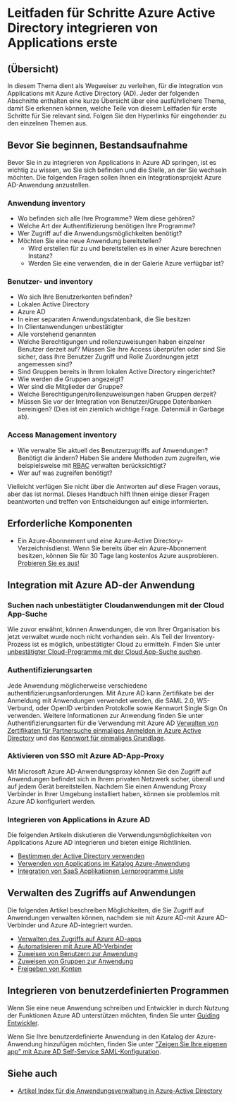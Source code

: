 <properties
   pageTitle="Leitfaden für erste Applikationen Azure Active Directory integrieren Schritte |  Microsoft Azure"
   description="Dieser Artikel bietet einen Leitfaden für erste Schritte für die Integration von Azure Active Directory (AD) mit lokalen Anwendungen und Cloud Applications."
   services="active-directory"
   documentationCenter=""
   authors="ihenkel"
   manager="femila"
   editor=""/>

   <tags
      ms.service="active-directory"
      ms.devlang="na"
      ms.topic="article"
      ms.tgt_pltfrm="na"
      ms.workload="identity"
      ms.date="02/09/2016"
      ms.author="inhenk"/>

# <a name="integrating-azure-active-directory-with-applications-getting-started-guide"></a>Leitfaden für Schritte Azure Active Directory integrieren von Applications erste
## <a name="overview"></a>(Übersicht)
In diesem Thema dient als Wegweiser zu verleihen, für die Integration von Applications mit Azure Active Directory (AD). Jeder der folgenden Abschnitte enthalten eine kurze Übersicht über eine ausführlichere Thema, damit Sie erkennen können, welche Teile von diesem Leitfaden für erste Schritte für Sie relevant sind.  Folgen Sie den Hyperlinks für eingehender zu den einzelnen Themen aus.

## <a name="before-you-begin-take-inventory"></a>Bevor Sie beginnen, Bestandsaufnahme
Bevor Sie in zu integrieren von Applications in Azure AD springen, ist es wichtig zu wissen, wo Sie sich befinden und die Stelle, an der Sie wechseln möchten.  Die folgenden Fragen sollen Ihnen ein Integrationsprojekt Azure AD-Anwendung anzustellen.

### <a name="application-inventory"></a>Anwendung inventory
- Wo befinden sich alle Ihre Programme? Wem diese gehören?
- Welche Art der Authentifizierung benötigen Ihre Programme?
- Wer Zugriff auf die Anwendungsmöglichkeiten benötigt?
- Möchten Sie eine neue Anwendung bereitstellen?
  - Wird erstellen für zu und bereitstellen es in einer Azure berechnen Instanz?
  - Werden Sie eine verwenden, die in der Galerie Azure verfügbar ist?

### <a name="user-and-group-inventory"></a>Benutzer- und inventory
- Wo sich Ihre Benutzerkonten befinden?
 - Lokalen Active Directory
 - Azure AD
 - In einer separaten Anwendungsdatenbank, die Sie besitzen
 - In Clientanwendungen unbestätigter
 - Alle vorstehend genannten
- Welche Berechtigungen und rollenzuweisungen haben einzelner Benutzer derzeit auf? Müssen Sie ihre Access überprüfen oder sind Sie sicher, dass Ihre Benutzer Zugriff und Rolle Zuordnungen jetzt angemessen sind?
- Sind Gruppen bereits in Ihrem lokalen Active Directory eingerichtet?
 - Wie werden die Gruppen angezeigt?
 - Wer sind die Mitglieder der Gruppe?
 - Welche Berechtigungen/rollenzuweisungen haben Gruppen derzeit?
- Müssen Sie vor der Integration von Benutzer/Gruppe Datenbanken bereinigen?  (Dies ist ein ziemlich wichtige Frage. Datenmüll in Garbage ab).

### <a name="access-management-inventory"></a>Access Management inventory
- Wie verwalte Sie aktuell des Benutzerzugriffs auf Anwendungen? Benötigt die ändern?  Haben Sie andere Methoden zum zugreifen, wie beispielsweise mit [RBAC](role-based-access-control-configure.md) verwalten berücksichtigt?
- Wer auf was zugreifen benötigt?

Vielleicht verfügen Sie nicht über die Antworten auf diese Fragen voraus, aber das ist normal.  Dieses Handbuch hilft Ihnen einige dieser Fragen beantworten und treffen von Entscheidungen auf einige informierten.

## <a name="prerequisites"></a>Erforderliche Komponenten
- Ein Azure-Abonnement und eine Azure-Active Directory-Verzeichnisdienst.  Wenn Sie bereits über ein Azure-Abonnement besitzen, können Sie für 30 Tage lang kostenlos Azure ausprobieren. [Probieren Sie es aus!](https://azure.microsoft.com/trial/get-started-active-directory/)

## <a name="application-integration-with-azure-ad"></a>Integration mit Azure AD-der Anwendung
### <a name="finding-unsanctioned-cloud-applications-with-cloud-app-discovery"></a>Suchen nach unbestätigter Cloudanwendungen mit der Cloud App-Suche
Wie zuvor erwähnt, können Anwendungen, die von Ihrer Organisation bis jetzt verwaltet wurde noch nicht vorhanden sein.  Als Teil der Inventory-Prozess ist es möglich, unbestätigter Cloud zu ermitteln. Finden Sie unter [unbestätigter Cloud-Programme mit der Cloud App-Suche suchen](active-directory-cloudappdiscovery-whatis.md).

### <a name="authentication-types"></a>Authentifizierungsarten
Jede Anwendung möglicherweise verschiedene authentifizierungsanforderungen. Mit Azure AD kann Zertifikate bei der Anmeldung mit Anwendungen verwendet werden, die SAML 2.0, WS-Verbund, oder OpenID verbinden Protokolle sowie Kennwort Single Sign On verwenden. Weitere Informationen zur Anwendung finden Sie unter Authentifizierungsarten für die Verwendung mit Azure AD [Verwalten von Zertifikaten für Partnersuche einmaliges Anmelden in Azure Active Directory](active-directory-sso-certs.md) und das [Kennwort für einmaliges Grundlage](active-directory-appssoaccess-whatis.md).

### <a name="enabling-sso-with-azure-ad-app-proxy"></a>Aktivieren von SSO mit Azure AD-App-Proxy
Mit Microsoft Azure AD-Anwendungsproxy können Sie den Zugriff auf Anwendungen befindet sich in Ihrem privaten Netzwerk sicher, überall und auf jedem Gerät bereitstellen. Nachdem Sie einen Anwendung Proxy Verbinder in Ihrer Umgebung installiert haben, können sie problemlos mit Azure AD konfiguriert werden.

### <a name="integrating-applications-with-azure-ad"></a>Integrieren von Applications in Azure AD
Die folgenden Artikeln diskutieren die Verwendungsmöglichkeiten von Applications Azure AD integrieren und bieten einige Richtlinien.

- [Bestimmen der Active Directory verwenden](active-directory-administer.md)
- [Verwenden von Applications im Katalog Azure-Anwendung](active-directory-appssoaccess-whatis.md)
- [Integration von SaaS Applikationen Lernprogramme Liste](active-directory-saas-tutorial-list.md)

## <a name="managing-access-to-applications"></a>Verwalten des Zugriffs auf Anwendungen
Die folgenden Artikel beschreiben Möglichkeiten, die Sie Zugriff auf Anwendungen verwalten können, nachdem sie mit Azure AD-mit Azure AD-Verbinder und Azure AD-integriert wurden.

- [Verwalten des Zugriffs auf Azure AD-apps](active-directory-managing-access-to-apps.md)
- [Automatisieren mit Azure AD-Verbinder](active-directory-saas-app-provisioning.md)
- [Zuweisen von Benutzern zur Anwendung](active-directory-applications-guiding-developers-assigning-users.md)
- [Zuweisen von Gruppen zur Anwendung](active-directory-applications-guiding-developers-assigning-groups.md)
- [Freigeben von Konten](active-directory-sharing-accounts.md)

## <a name="integrating-custom-applications"></a>Integrieren von benutzerdefinierten Programmen
Wenn Sie eine neue Anwendung schreiben und Entwickler in durch Nutzung der Funktionen Azure AD unterstützen möchten, finden Sie unter [Guiding Entwickler](active-directory-applications-guiding-developers-for-lob-applications.md).

Wenn Sie Ihre benutzerdefinierte Anwendung in den Katalog der Azure-Anwendung hinzufügen möchten, finden Sie unter ["Zeigen Sie Ihre eigenen app" mit Azure AD Self-Service SAML-Konfiguration](http://blogs.technet.com/b/ad/archive/2015/06/17/bring-your-own-app-with-azure-ad-self-service-saml-configuration-gt-now-in-preview.aspx).

## <a name="see-also"></a>Siehe auch

- [Artikel Index für die Anwendungsverwaltung in Azure-Active Directory](active-directory-apps-index.md)

